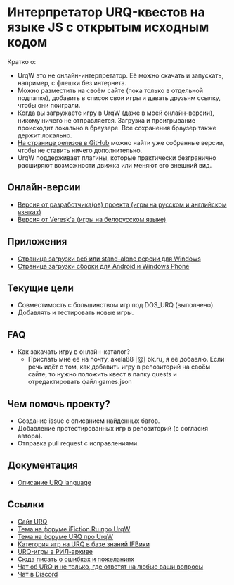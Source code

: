 # Интерпретатор URQ-квестов на языке JS с открытым исходным кодом

Кратко о:

* UrqW это не онлайн-интерпретатор. Её можно скачать и запускать, например, с флешки без интернета.
* Можно разместить на своём сайте (пока только в отдельной подпапке), добавить в список свои игры и давать друзьям ссылку, чтобы они поиграли.
* Когда вы загружаете игру в UrqW (даже в моей онлайн-версии), никому ничего не отправляется. Загрузка и проигрывание происходит локально в браузере. Все сохранения браузер также держит локально.
* [На странице релизов в GitHub](https://github.com/urqw/UrqW/releases) можно найти уже собранные версии, чтобы не ставить ничего дополнительно.
* UrqW поддерживает плагины, которые практически безгранично расширяют возможности движка или меняют его внешний вид.

## Онлайн-версии

* [Версия от разработчика(ов) проекта (игры на русском и английском языках)](https://urqw.github.io/UrqW/)
* [Версия от Veresk'а (игры на белорусском языке)](http://il.ideahost.by/game/UrqW-gh-pages/)

## Приложения

* [Страница загрузки веб или stand-alone версии для Windows](https://github.com/urqw/UrqW/releases)
* [Страница загрузки сборки для Android и Windows Phone](https://build.phonegap.com/apps/2457271/builds)

## Текущие цели

* Совместимость с большинством игр под DOS_URQ (выполнено).
* Добавлять и тестировать новые игры.

## FAQ

* Как закачать игру в онлайн-каталог?
	- Прислать мне её на почту, akela88 [@] bk.ru, я её добавлю. Если речь идёт о том, как добавить игру в репозиторий на своём сайте, то нужно положить квест в папку quests и отредактировать файл games.json
 
## Чем помочь проекту?

* Создание issue с описанием найденных багов.
* Добавление протестированных игр в репозиторий (с согласия автора).
* Отправка pull request с исправлениями.

## Документация

* [Описание URQ language](https://urqw.github.io/UrqW/docs/urql.html)

## Ссылки

* [Сайт URQ](http://urq.plut.info/)
* [Тема на форуме iFiction.Ru про UrqW](http://forum.ifiction.ru/viewtopic.php?id=2138)
* [Тема на форуме URQ про UrqW](http://urq.borda.ru/?1-0-0-00000495-000-0-0-1444755056)
* [Категория игр на URQ в базе знаний IFВики](https://ifwiki.ru/Категория:Игры_на_URQ)
* [URQ-игры в РИЛ-архиве](http://rilarhiv.ru/urq.htm)
* [Сюда писать о ошибках и пожеланиях](https://github.com/urqw/UrqW/issues)
* [Чат об URQ и не только, где ответят на любые ваши вопросы](https://client01.chat.mibbit.com/?url=irc%3A%2F%2Firc.forestnet.org%3A6662%2F%23urq)
* [Чат в Discord](https://discord.com/invite/P53ZhN5hEA)
